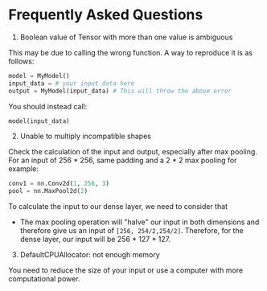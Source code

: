 # Frequently Asked Questions

1.  Boolean value of Tensor with more than one value is ambiguous

This may be due to calling the wrong function. A way to reproduce it is as follows:

```python
model = MyModel()
input_data = # your input data here
output = MyModel(input_data) # This will throw the above error
```

You should instead call:

```python
model(input_data)

```

2. Unable to multiply incompatible shapes 

Check the calculation of the input and output, especially after max pooling. For an input of 256 * 256, 
same padding and a 2 * 2 max pooling for example:

```python
conv1 = nn.Conv2d(1, 256, 3)
pool = nn.MaxPool2d(2)
```
To calculate the input to our dense layer, we need to consider that 

* The max pooling operation will "halve" our input in both dimensions and therefore give us an input of
`[256, 254/2,254/2]`. Therefore, for the dense layer, our input will be 256 * 127 * 127. 
  
3. DefaultCPUAllocator: not enough memory

You need to reduce the size of your input or use a computer with more computational power. 